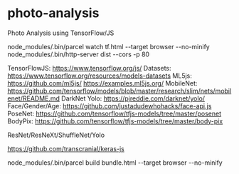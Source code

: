 # photo-analysis

Photo Analysis using TensorFlow/JS

  node_modules/.bin/parcel watch tf.html --target browser --no-minify
  node_modules/.bin/http-server dist --cors -p 80

TensorFlowJS: <https://www.tensorflow.org/js/>
Datasets: <https://www.tensorflow.org/resources/models-datasets>
ML5js: <https://github.com/ml5js/> <https://examples.ml5js.org/>
MobileNet: <https://github.com/tensorflow/models/blob/master/research/slim/nets/mobilenet/README.md>
DarkNet Yolo: <https://pjreddie.com/darknet/yolo/>
Face/Gender/Age: <https://github.com/justadudewhohacks/face-api.js>
PoseNet: <https://github.com/tensorflow/tfjs-models/tree/master/posenet>
BodyPix: <https://github.com/tensorflow/tfjs-models/tree/master/body-pix>

ResNet/ResNeXt/ShuffleNet/Yolo

<https://github.com/transcranial/keras-js>

node_modules/.bin/parcel build bundle.html --target browser --no-minify
